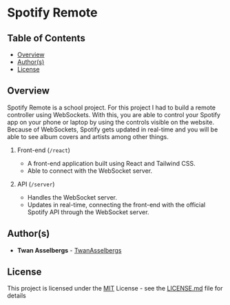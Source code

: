 # Spotify Remote


## Table of Contents

  - [Overview](#overview)
  - [Author(s)](#authors)
  - [License](#license)


## Overview

Spotify Remote is a school project. For this project I had to build a remote controller using WebSockets. With this, you are able to control your Spotify app on your phone or laptop by using the controls visible on the website. Because of WebSockets, Spotify gets updated in real-time and you will be able to see album covers and artists among other things.

1. Front-end (`/react`)

   - A front-end application built using React and Tailwind CSS.
   - Able to connect with the WebSocket server.

2. API (`/server`)

   - Handles the WebSocket server.
   - Updates in real-time, connecting the front-end with the official Spotify API through the WebSocket server.
     

## Author(s)

- **Twan Asselbergs** - [TwanAsselbergs](https://github.com/TwanAsselbergs)


## License

This project is licensed under the [MIT](LICENSE.md)
License - see the [LICENSE.md](LICENSE.md) file for
details
